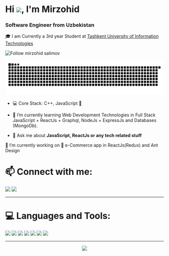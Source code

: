 <h1>Hi <img src="https://media.giphy.com/media/hvRJCLFzcasrR4ia7z/giphy.gif" width="25px">, I'm Mirzohid</h1>
<h3>Software Engineer from Uzbekistan</h3>
<p>🎓 I am Currently a 3rd year Student at <a href="https://tuit.uz/" target="_blank">Tashkent University of Information Technologies</a></p>
<p>
    <img alt="Follow mirzohid salimov" src="https://img.shields.io/static/v1?label=Follow&message=mirzohid-salimov&style=for-the-badge&color=4A90E2&labelColor=222222" />
</p>

![Snake animation](https://github.com/Mirzohid22/Mirzohid22/blob/output/github-contribution-grid-snake.svg)
  
- 💻 Core Stack: C++, JavaScript 🖤

- 🌱 I’m currently learning Web Development Technologies in Full Stack JavaScript + ReactJs + Graphql, NodeJs + ExpressJs and Databases (MongoDb).

- 💬 Ask me about **JavaScript, ReactJs or any tech related stuff**

 🔭 I’m currently working on 🛒 e-Commerce app  in ReactJs(Redux) and Ant Design </summary>
<br>
<h1> 📫 Connect with me: </h1>

<p>
<a href="https://t.me/smm2226contact" target="blank"><img src="https://img.icons8.com/doodle/48/000000/telegram-app.png"/></a>
<a href="mailto:smm2226fhp@gmail.com" target="blank"><img src="https://img.icons8.com/doodle/48/000000/gmail.png"/></a>
</p>
<hr>



<h1>💻 Languages and Tools:</h1>
<p>
  <img src="https://img.icons8.com/color/96/000000/html-5--v1.png"/>
  <img src="https://img.icons8.com/color/96/000000/css3.png"/>
  <img src="https://img.icons8.com/color/96/000000/javascript--v2.png"/>
	<img src="https://img.icons8.com/office/96/000000/react.png"/>
	<img src="https://img.icons8.com/color/96/000000/redux.png"/>
	<img src="https://img.icons8.com/color/96/000000/nodejs.png"/>
  <img src="https://img.icons8.com/color/96/000000/mongodb.png"/>
</p>
<hr>




<p align="center"><a align="center"><img src="https://hits.seeyoufarm.com/api/count/incr/badge.svg?url=https%3A%2F%2Fgithub.com%2FMirzohid22%2FMirzohid22&count_bg=%2379C83D&title_bg=%23555555&icon=&icon_color=%23E7E7E7&title=views&edge_flat=false"/></a></p>



